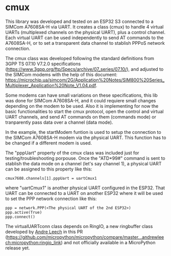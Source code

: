 # cmux

This library was developed and tested on an ESP32 S3 connected to a SIMCom A7608SA-H via UART. It creates
a class (cmux) to handle 4 virtual UARTs (multiplexed channels on the physical UART), plus a control channel.
Each virtual UART can be used independently to send AT commands to the A7608SA-H, or to set a transparent data 
channel to stablish PPPoS network connection.

The cmux class was developed following the standard definitions from 3GPP TS 07.10 V7.2.0 specifications 
(https://www.3gpp.org/ftp/Specs/archive/07_series/07.10/), and adjusted to the SIMCom modems with the help of this 
document: https://microchip.ua/simcom/2G/Application%20Notes/SIM800%20Series_Multiplexer_Application%20Note_V1.04.pdf. 

Some modems can have small variations on these specifications, this lib was done for SIMCom A7608SA-H, and it could 
requiere small changes depending on the modem to be used.
Also it is implementing for now the basic functionalities to start the cmux protocol, open the control and virtual UART 
channels, and send AT commands on them (commands mode) or tranparently pass data over a channel (data mode).

In the example, the startModem funtion is used to setup the connection to the SIMCom A7608SA-H modem via the physical UART. 
This function has to be changed if a different modem is used.

The "pppUart" property of the cmux class was included just for testing/troubleshooting porpouse. Once the "ATD*99#" 
command is sent to stablish the data mode on a channel (let's say channel 1), a physical UART can be assigned to this 
property like this:

    cmux7608.channels[1].pppUart = uartCmux1

where "uartCmux1" is another physical UART configured in the ESP32. That UART can be connected to a UART on another ESP32 where 
it will be used to set the PPP network connection like this:

    ppp = network.PPP(<The physical UART of the 2nd ESP32>)
    ppp.active(True)
    ppp.connect()

The virtualUARTconn class depends on RingIO, a new ringbuffer class developed by [Andre Leech](https://github.com/pi-anl) in this PR (https://github.com/micropython/micropython/compare/master...andrewleech:micropython:ringio_link) and not officially available in a MicroPython release yet.
